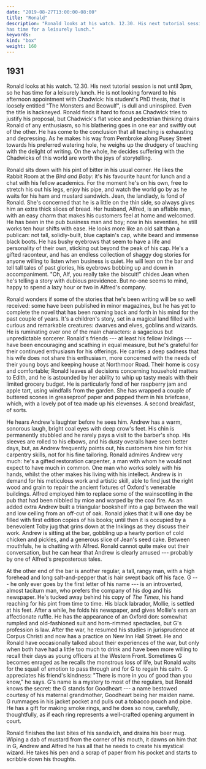 ```yaml
---
date: "2019-08-27T13:00:00-08:00"
title: "Ronald"
description: "Ronald looks at his watch. 12.30. His next tutorial session is not until 3pm, so he
has time for a leisurely lunch."
keywords:
kind: "box"
weight: 160
---
```


## 1931

Ronald looks at his watch. 12.30. His next tutorial session is not until 3pm, so he has time for a
leisurely lunch. He is not looking forward to his afternoon appointment with Chadwick: his student's
PhD thesis, that is loosely entitled "The Monsters and Beowulf", is dull and uninspired. Even the
title is hackneyed. Ronald finds it hard to focus as Chadwick tries to justify his proposal, but
Chadwick's flat voice and pedestrian thinking drains Ronald of any enthusiasm, so his blathering
goes in one ear and swiftly out of the other. He has come to the conclusion that all teaching is
exhausting and depressing. As he makes his way from Pembroke along Pusey Street towards his
preferred watering hole, he weighs up the drudgery of teaching with the delight of writing. On the
whole, he decides suffering with the Chadwicks of this world are worth the joys of storytelling.

Ronald sits down with his pint of bitter in his usual corner. He likes the Rabbit Room at the *Bird
and Baby*: it's his favourite haunt for lunch and a chat with his fellow academics. For the moment
he's on his own, free to stretch his out his legs, enjoy his pipe, and watch the world go by as he
waits for his ham and mustard sandwich. Jean, the landlady, is fond of Ronald. She's concerned that
he is a little on the thin side, so always gives him an extra thick slices of bread. Her husband,
Alfred, is an affable man, with an easy charm that makes his customers feel at home and welcomed. He
has been in the pub business man and boy; now in his seventies, he still works ten hour shifts with
ease. He looks more like an old salt than a publican: not tall, solidly-built, blue captain's cap,
white beard and immense black boots. He has bushy eyebrows that seem to have a life and personality
of their own, sticking out beyond the peak of his cap. He's a gifted raconteur, and has an endless
collection of shaggy dog stories for anyone willing to listen when business is quiet. He will lean
on the bar and tell tall tales of past glories, his eyebrows bobbing up and down in accompaniment.
"Oh, Alf, you really take the biscuit!" chides Jean when he's telling a story with dubious
providence. But no-one seems to mind, happy to spend a lazy hour or two in Alfred's company.

Ronald wonders if some of the stories that he's been writing will be so well received: some have
been published in minor magazines, but he has yet to complete the novel that has been roaming back
and forth in his mind for the past couple of years. It's a children's story, set in a magical land
filled with curious and remarkable creatures: dwarves and elves, goblins and wizards. He is
ruminating over one of the main characters: a sagacious but unpredictable sorcerer. Ronald's friends
--- at least his fellow Inklings --- have been encouraging and scathing in equal measure, but he's
grateful for their continued enthusiasm for his offerings. He carries a deep sadness that his wife
does not share this enthusiasm, more concerned with the needs of their young boys and keeping house
at Northmoor Road. Their home is cosy and comfortable; Ronald leaves all decisions concerning
household matters to Edith, and he is astounded by her ability to whip up tasty meals with their
limited grocery budget. He is particularly fond of her raspberry jam and apple tart, using windfalls
from the garden. She has wrapped a couple of buttered scones in greaseproof paper and popped them in
his briefcase, which, with a lovely pot of tea made up his elevenses. A second breakfast, of sorts.

He hears Andrew's laughter before he sees him. Andrew has a warm, sonorous laugh, bright coal eyes
with deep crow's feet. His chin is permanently stubbled and he rarely pays a visit to the barber's
shop. His sleeves are rolled to his elbows, and his dusty overalls have seen better days, but, as
Andrew frequently points out, his customers hire him for his carpentry skills, not for his fine
tailoring. Ronald admires Andrew very much: he's a gifted restoration carpenter, a man with whom he
would not expect to have much in common. One man who works solely with his hands, whilst the other
makes his living with his intellect. Andrew is in demand for his meticulous work and artistic skill,
able to find just the right wood and grain to repair the ancient fixtures of Oxford's venerable
buildings. Alfred employed him to replace some of the wainscotting in the pub that had been nibbled
by mice and warped by the coal fire. As an added extra Andrew built a triangular bookshelf into a
gap between the wall and low ceiling from an off-cut of oak. Ronald jokes that it will one day be
filled with first edition copies of his books; until then it is occupied by a benevolent Toby jug
that grins down at the Inklings as they discuss their work. Andrew is sitting at the bar, gobbling
up a hearty portion of cold chicken and pickles, and a generous slice of Jean's seed cake. Between
mouthfuls, he is chatting with Alfred. Ronald cannot quite make out their conversation, but he can
hear that Andrew is clearly amused --- probably by one of Alfred's preposterous tales.

At the other end of the bar is another regular, a tall, rangy man, with a high forehead and long
salt-and-pepper that is hair swept back off his face. G --- he only ever goes by the first letter
of his name --- is an introverted, almost taciturn man, who prefers the company of his dog and his
newspaper. He's tucked away behind his copy of *The Times*, his hand reaching for his pint from time
to time. His black labrador, Mollie, is settled at his feet. After a while, he folds his newspaper,
and gives Mollie's ears an affectionate ruffle. He has the appearance of an Oxford don: somewhat
rumpled and old-fashioned suit and horn-rimmed spectacles, but G's profession is law. After the war,
he resumed his studies in jurisprudence at Corpus Christi and now has a practice on New Inn Hall
Street. He and Ronald have occasionally talked about their experiences of the war, but only when
both have had a little too much to drink and have been more willing to recall their days as young
officers at the Western Front. Sometimes G becomes enraged as he recalls the monstrous loss of life,
but Ronald waits for the squall of emotion to pass through and for G to regain his calm. G
appreciates his friend's kindness: "There is more in you of good than you know," he says. G's name
is a mystery to most of the regulars, but Ronald knows the secret: the G stands for Goodheart --- a
name bestowed courtesy of his maternal grandmother, Goodheart being her maiden name. G rummages in
his jacket pocket and pulls out a tobacco pouch and pipe. He has a gift for making smoke rings, and
he does so now, carefully, thoughtfully, as if each ring represents a well-crafted opening argument
in court.

Ronald finishes the last bites of his sandwich, and drains his beer mug. Wiping a dab of mustard
from the corner of his mouth, it dawns on him that in G, Andrew and Alfred he has all that he needs
to create his mystical wizard. He takes his pen and a scrap of paper from his pocket and starts to
scribble down his thoughts.

